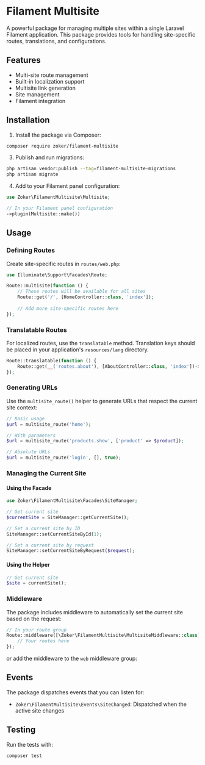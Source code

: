 # Filament Multisite

A powerful package for managing multiple sites within a single Laravel Filament application. This package provides tools for handling site-specific routes, translations, and configurations.

## Features

- Multi-site route management
- Built-in localization support
- Multisite link generation
- Site management
- Filament integration

## Installation

1. Install the package via Composer:

```bash
composer require zoker/filament-multisite
```

3. Publish and run migrations:

```bash
php artisan vendor:publish --tag=filament-multisite-migrations
php artisan migrate
```

4. Add to your Filament panel configuration:

```php
use Zoker\FilamentMultisite\Multisite;

// In your Filament panel configuration
->plugin(Multisite::make())
```

## Usage

### Defining Routes

Create site-specific routes in `routes/web.php`:

```php
use Illuminate\Support\Facades\Route;

Route::multisite(function () {
    // These routes will be available for all sites
    Route::get('/', [HomeController::class, 'index']);
    
    // Add more site-specific routes here
});
```

### Translatable Routes

For localized routes, use the `translatable` method. Translation keys should be placed in your application's `resources/lang` directory.

```php
Route::translatable(function () {
    Route::get(__('routes.about'), [AboutController::class, 'index'])->name('about');
});
```

### Generating URLs

Use the `multisite_route()` helper to generate URLs that respect the current site context:

```php
// Basic usage
$url = multisite_route('home');

// With parameters
$url = multisite_route('products.show', ['product' => $product]);

// Absolute URLs
$url = multisite_route('login', [], true);
```

### Managing the Current Site

#### Using the Facade

```php
use Zoker\FilamentMultisite\Facades\SiteManager;

// Get current site
$currentSite = SiteManager::getCurrentSite();

// Set a current site by ID
SiteManager::setCurrentSiteById(1);

// Set a current site by request
SiteManager::setCurrentSiteByRequest($request);
```

#### Using the Helper

```php
// Get current site
$site = currentSite();
```

### Middleware

The package includes middleware to automatically set the current site based on the request:

```php
// In your route group
Route::middleware([\Zoker\FilamentMultisite\MultisiteMiddleware::class])->group(function () {
    // Your routes here
});
```

or add the middleware to the `web` middleware group:

## Events

The package dispatches events that you can listen for:

- `Zoker\FilamentMultisite\Events\SiteChanged`: Dispatched when the active site changes

## Testing

Run the tests with:

```bash
composer test
```

